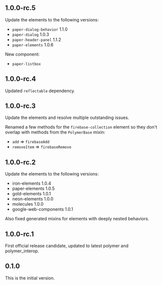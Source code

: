 ## 1.0.0-rc.5

Update the elements to the following versions:

 - `paper-dialog-behavior` 1.1.0
 - `paper-dialog` 1.0.3
 - `paper-header-panel` 1.1.2
 - `paper-elements` 1.0.6

New component:

 - `paper-listbox`

## 1.0.0-rc.4

Updated `reflectable` dependency.

## 1.0.0-rc.3

Update the elements and resolve multiple outstanding issues.

Renamed a few methods for the `firebase-collection` element so they don't
overlap with methods from the `PolymerBase` mixin:

  * `add` => `firebaseAdd`
  * `removeItem` => `firebaseRemove`

## 1.0.0-rc.2

Update the elements to the following versions:

  - iron-elements 1.0.4
  - paper-elements 1.0.5
  - gold-elements 1.0.1
  - neon-elements 1.0.0
  - molecules 1.0.0
  - google-web-components 1.0.1
  
Also fixed generated mixins for elements with deeply nested behaviors.

## 1.0.0-rc.1

First official release candidate, updated to latest polymer and polymer_interop.

## 0.1.0

This is the initial version.
